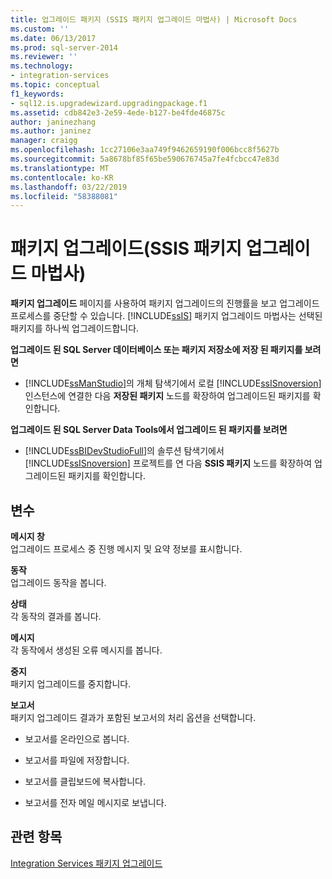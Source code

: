 ```yaml
---
title: 업그레이드 패키지 (SSIS 패키지 업그레이드 마법사) | Microsoft Docs
ms.custom: ''
ms.date: 06/13/2017
ms.prod: sql-server-2014
ms.reviewer: ''
ms.technology:
- integration-services
ms.topic: conceptual
f1_keywords:
- sql12.is.upgradewizard.upgradingpackage.f1
ms.assetid: cdb842e3-2e59-4ede-b127-be4fde46875c
author: janinezhang
ms.author: janinez
manager: craigg
ms.openlocfilehash: 1cc27106e3aa749f9462659190f006bcc8f5627b
ms.sourcegitcommit: 5a8678bf85f65be590676745a7fe4fcbcc47e83d
ms.translationtype: MT
ms.contentlocale: ko-KR
ms.lasthandoff: 03/22/2019
ms.locfileid: "58388081"
---
```

# <a name="upgrading-the-packages-ssis-package-upgrade-wizard"></a>패키지 업그레이드(SSIS 패키지 업그레이드 마법사)
  **패키지 업그레이드** 페이지를 사용하여 패키지 업그레이드의 진행률을 보고 업그레이드 프로세스를 중단할 수 있습니다. [!INCLUDE[ssIS](../includes/ssis-md.md)] 패키지 업그레이드 마법사는 선택된 패키지를 하나씩 업그레이드합니다.  
  
 **업그레이드 된 SQL Server 데이터베이스 또는 패키지 저장소에 저장 된 패키지를 보려면**  
  
-   [!INCLUDE[ssManStudio](../includes/ssmanstudio-md.md)]의 개체 탐색기에서 로컬 [!INCLUDE[ssISnoversion](../includes/ssisnoversion-md.md)]인스턴스에 연결한 다음 **저장된 패키지** 노드를 확장하여 업그레이드된 패키지를 확인합니다.  
  
 **업그레이드 된 SQL Server Data Tools에서 업그레이드 된 패키지를 보려면**  
  
-   [!INCLUDE[ssBIDevStudioFull](../includes/ssbidevstudiofull-md.md)]의 솔루션 탐색기에서 [!INCLUDE[ssISnoversion](../includes/ssisnoversion-md.md)] 프로젝트를 연 다음 **SSIS 패키지** 노드를 확장하여 업그레이드된 패키지를 확인합니다.  
  
## <a name="options"></a>변수  
 **메시지 창**  
 업그레이드 프로세스 중 진행 메시지 및 요약 정보를 표시합니다.  
  
 **동작**  
 업그레이드 동작을 봅니다.  
  
 **상태**  
 각 동작의 결과를 봅니다.  
  
 **메시지**  
 각 동작에서 생성된 오류 메시지를 봅니다.  
  
 **중지**  
 패키지 업그레이드를 중지합니다.  
  
 **보고서**  
 패키지 업그레이드 결과가 포함된 보고서의 처리 옵션을 선택합니다.  
  
-   보고서를 온라인으로 봅니다.  
  
-   보고서를 파일에 저장합니다.  
  
-   보고서를 클립보드에 복사합니다.  
  
-   보고서를 전자 메일 메시지로 보냅니다.  
  
## <a name="see-also"></a>관련 항목  
 [Integration Services 패키지 업그레이드](install-windows/upgrade-integration-services-packages.md)  
  
  
